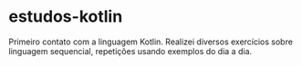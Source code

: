 # estudos-kotlin
Primeiro contato com a linguagem Kotlin. Realizei diversos exercícios sobre linguagem sequencial, repetições usando exemplos do dia a dia.
